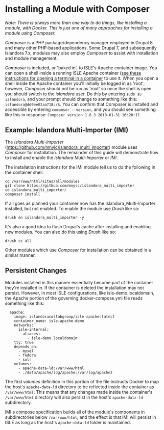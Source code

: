 <!--- PAGE_TITLE --->

# Installing a Module with Composer

_Note: There is always more than one way to do things, like installing a module, with Docker.  This is just one of many approaches for installing a module using Composer._

_Composer_ is a PHP package/dependency manager employed in Drupal 8 and many other PHP-based applications.  Some Drupal 7, and subsequently Islandora 7.x, modules may also employ _Composer_ to assist with installation and module management.  

_Composer_ is included, or 'baked in', to ISLE's Apache container image.  You can open a shell inside a running ISLE Apache container ([see these instructions for opening a terminal in a container](../appendices/open-terminal-in-running-container.md) to use it.  When you open a shell inside the Apache container you'll initially be logged in as 'root'; however, _Composer_ should not be run as 'root' so once the shell is open you should switch to the _islandora_ user.  Do this by entering `sudo su islandora`, and your prompt should change to something like this: `islandora@dd9ee02aa718:/$`.  You can confirm that Composer is installed and accessible by entering `composer --version`, and you should see something like this in response: `Composer version 1.6.3 2018-01-31 16:28:17`.

## Example: Islandora Multi-Importer (IMI)

The *Islandora Multi-Importer* (https://github.com/mnylc/islandora_multi_importer) module uses _Composer_ for installation.  The remainder of this guide will demonstrate how to install and enable the *Islandora Multi-Importer* or _IMI_.  

The installation instructions for the IMI module tell us to do the following in the container shell:

```
cd /var/www/html/sites/all/modules
git clone https://github.com/mnylc/islandora_multi_importer
cd islandora_multi_importer/
composer install
```

If all goes as planned your container now has the Islandora_Multi-Importer installed, but not enabled.  To enable the module use _Drush_ like so:

```
drush en islandora_multi_importer -y
```

It's also a good idea to flush Drupal's cache after installing and enabling new modules.  You can also do this using _Drush_ like so:

```
drush cc all
```

Other modules which use _Composer_ for installation can be obtained in a similar manner.

## Persistent Changes

Modules installed in this manner essentially become part of the container they're installed in.  If the container is deleted the installation may not persist.  However, in most ISLE configurations, like isle-demo.localdomain, the Apache portion of the governing docker-compose.yml file reads something like this:

```
  apache:
    image: islandoracollabgroup/isle-apache:latest
    container_name: isle-apache-demo
    networks:
      isle-internal:
        aliases:
          - isle-demo.localdomain
    tty: true
    depends_on:
      - mysql
      - fedora
      - solr
    volumes:
      - apache-data-ld:/var/www/html
      - ./data/apache/log/apache:/var/log/apache2
```

The first _volumes_ definition in this portion of the file instructs Docker to map the host's `apache-data-ld` directory to be reflected inside the container as `/var/www/html`.   This means that any changes made inside the container's `/var/www/html` directory will also persist in the host's `apache-data-ld` subdirectory.

IMI's compose specification builds all of the module's components in subdirectories below `/var/www/html`, and the effect is that IMI will persist in ISLE as long as the host's `apache-data-ld` folder is maintained.
